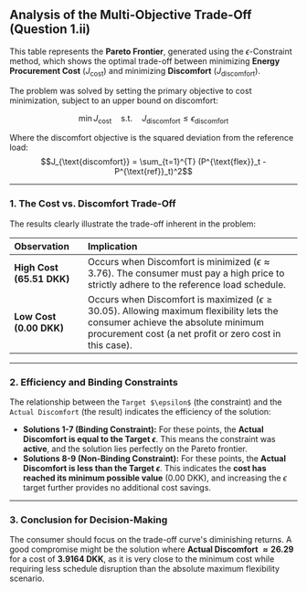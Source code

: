 ## Analysis of the Multi-Objective Trade-Off (Question 1.ii)

This table represents the **Pareto Frontier**, generated using the $\epsilon$-Constraint method, which shows the optimal trade-off between minimizing **Energy Procurement Cost** ($J_{\text{cost}}$) and minimizing **Discomfort** ($J_{\text{discomfort}}$).

The problem was solved by setting the primary objective to cost minimization, subject to an upper bound on discomfort:

$$\min J_{\text{cost}} \quad \text{s.t.} \quad J_{\text{discomfort}} \le \epsilon_{\text{discomfort}}$$

Where the discomfort objective is the squared deviation from the reference load:
$$J_{\text{discomfort}} = \sum_{t=1}^{T} (P^{\text{flex}}_t - P^{\text{ref}}_t)^2$$

***

### 1. The Cost vs. Discomfort Trade-Off

The results clearly illustrate the trade-off inherent in the problem:

| Observation | Implication |
| :--- | :--- |
| **High Cost ($65.51 \text{ DKK}$)** | Occurs when Discomfort is minimized ($\epsilon \approx 3.76$). The consumer must pay a high price to strictly adhere to the reference load schedule. |
| **Low Cost ($0.00 \text{ DKK}$)** | Occurs when Discomfort is maximized ($\epsilon \ge 30.05$). Allowing maximum flexibility lets the consumer achieve the absolute minimum procurement cost (a net profit or zero cost in this case). |

***

### 2. Efficiency and Binding Constraints

The relationship between the `Target $\epsilon$` (the constraint) and the `Actual Discomfort` (the result) indicates the efficiency of the solution:

* **Solutions 1-7 (Binding Constraint):** For these points, the **Actual Discomfort is equal to the Target $\epsilon$**. This means the constraint was **active**, and the solution lies perfectly on the Pareto frontier.
* **Solutions 8-9 (Non-Binding Constraint):** For these points, the **Actual Discomfort is less than the Target $\epsilon$**. This indicates the **cost has reached its minimum possible value** ($0.00 \text{ DKK}$), and increasing the $\epsilon$ target further provides no additional cost savings.

***

### 3. Conclusion for Decision-Making

The consumer should focus on the trade-off curve's diminishing returns. A good compromise might be the solution where **Actual Discomfort $\approx 26.29$** for a cost of **$3.9164 \text{ DKK}$**, as it is very close to the minimum cost while requiring less schedule disruption than the absolute maximum flexibility scenario.